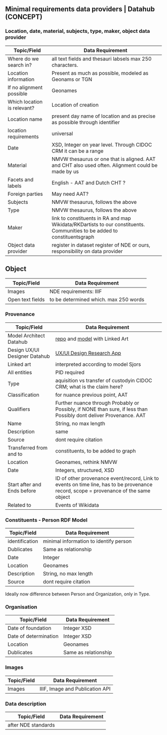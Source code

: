 ## Minimal requirements data providers | Datahub (CONCEPT)

### Location, date, material, subjects, type, maker, object data provider
| Topic/Field | Data Requirement |
|----------|----------|
| Where do we search in?   | all text fields and thesauri labsels max 250 characters.  |
| Location information    | Present as much as possible, modeled as Geonams or TGN  |
| If no alignment possible    | Geonames   |
| Which location is relevant?    | Location of creation  |
| Location name    | present day name of location and as precise as possible through identifier   |
| location requirements    | universal  |
| Date    | XSD, Integer on year level. Through CIDOC CRM it can be a range   |
| Material    | NMVW thesaurus or one that is aligned. AAT and CHT also used often. Alignment could be made by us  |
| Facets and labels    | English - AAT and Dutch CHT ?  |
| Foreign parties  | May need AAT?  |
| Subjects   | NMVW thesaurus, follows the above  |
| Type   | NMVW thesaurus, follows the above  |
| Maker   | link to constituents in RA and map Wikidata/RKDartists to our constituents. Communities to be added to constituentsgraph  |
| Object data provider   | register in dataset register of NDE or ours, responsibility on data provider  |


## Object
| Topic/Field | Data Requirement |
|----------|----------|
|Images|NDE requirements: IIIF|
|Open text fields|to be determined which. max 250 words|

### Provenance
| Topic/Field | Data Requirement |
|----------|----------|
|Model Architect Datahub| [repo](https://github.com/colonial-heritage/data-models?tab=readme-ov-file) and [model](https://github.com/colonial-heritage/data-models/blob/main/provenance-events/conceptual.md) with Linked Art|
|Design UX/UI Designer Datahub|[UX/UI Design Research App](https://gui-prototype.colonialcollections.nl/object.html)|
|Linked art|interpreted according to model Sjors|
|All entities|PID required|
|Type|aquisition vs transfer of custodyin CIDOC CRM; what is the claim here?|
|Classification|for nuance previous point, AAT|
|Qualifiers|Further nuance through Probably or Possibly, if NONE than sure, if less than Possibly dont deliver Provenance. AAT|
| Name | String, no max length|
| Description | same |
| Source | dont require citation |
| Transferred from and to | constituents, to be added to graph |
| Location | Geonames, rethink NMVW |
| Date | Integers, structured, XSD |
| Start after and Ends before | ID of other provenance event/record, Link to events on time line, has to be provenance record, scope = provenance of the same object |
| Related to | Events of Wikidata |

### Constituents - Person RDF Model
| Topic/Field | Data Requirement |
|----------|----------|
|identification| minimal information to identify person |
| Dublicates | Same as relationship |
| Date | Integer  |
| Location | Geonames |
| Description | String, no max length | 
| Source | dont require citation | 

Ideally now difference between Person and Organization, only in Type.

### Organisation
| Topic/Field | Data Requirement |
|----------|----------|
| Date of foundation | Integer XSD |
| Date of determination | Integer XSD |
| Location | Geonames |
| Dublicates | Same as relationship |

### Images
| Topic/Field | Data Requirement |
|----------|----------|
|Images|IIIF, Image and Publication API|

### Data description
| Topic/Field | Data Requirement |
|----------|----------|
|  after NDE standards
